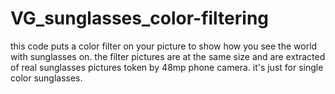 # VG_sunglasses_color-filtering
this code puts a color filter on your picture to show how you see the world with sunglasses on.
the filter pictures are at the same size and are extracted of real sunglasses pictures token by 48mp phone camera.
it's just for single color sunglasses.
